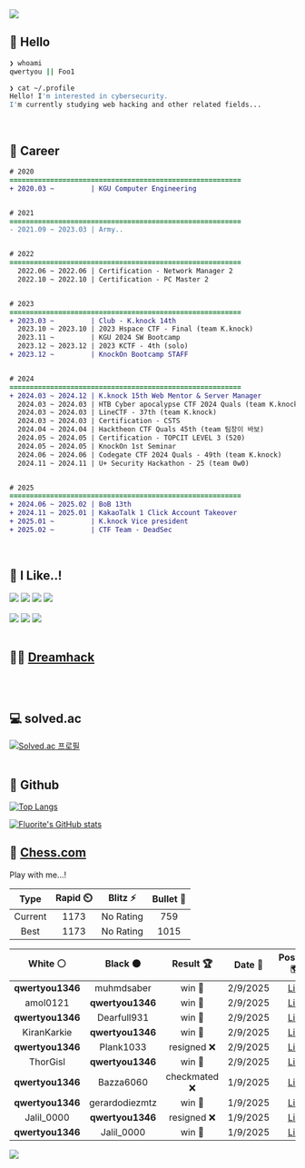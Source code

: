 <div align=left>
  <img src="https://capsule-render.vercel.app/api?type=waving&height=300&color=00f0e0&text=•⩊•" />
<br>

## 👋 Hello
```zsh
❯ whoami
qwertyou || Foo1

❯ cat ~/.profile
Hello! I'm interested in cybersecurity.
I'm currently studying web hacking and other related fields...
```
<br>
  
## 🌱 Career
```diff
# 2020
=========================================================
+ 2020.03 ~         | KGU Computer Engineering


# 2021
=========================================================
- 2021.09 ~ 2023.03 | Army..


# 2022
=========================================================
  2022.06 ~ 2022.06 | Certification - Network Manager 2
  2022.10 ~ 2022.10 | Certification - PC Master 2


# 2023
=========================================================
+ 2023.03 ~         | Club - K.knock 14th
  2023.10 ~ 2023.10 | 2023 Hspace CTF - Final (team K.knock)
  2023.11 ~         | KGU 2024 SW Bootcamp
  2023.12 ~ 2023.12 | 2023 KCTF - 4th (solo)
+ 2023.12 ~         | KnockOn Bootcamp STAFF


# 2024
=========================================================
+ 2024.03 ~ 2024.12 | K.knock 15th Web Mentor & Server Manager
  2024.03 ~ 2024.03 | HTB Cyber apocalypse CTF 2024 Quals (team K.knock)
  2024.03 ~ 2024.03 | LineCTF - 37th (team K.knock)
  2024.03 ~ 2024.03 | Certification - CSTS
  2024.04 ~ 2024.04 | Hacktheon CTF Quals 45th (team 팀장이 바보)
  2024.05 ~ 2024.05 | Certification - TOPCIT LEVEL 3 (520)
  2024.05 ~ 2024.05 | KnockOn 1st Seminar
  2024.06 ~ 2024.06 | Codegate CTF 2024 Quals - 49th (team K.knock)
  2024.11 ~ 2024.11 | U+ Security Hackathon - 25 (team 0w0)


# 2025
=========================================================
+ 2024.06 ~ 2025.02 | BoB 13th
+ 2024.11 ~ 2025.01 | KakaoTalk 1 Click Account Takeover
+ 2025.01 ~         | K.knock Vice president
+ 2025.02 ~         | CTF Team - DeadSec
```
<br>

## 🔨 I Like..!
<img src="https://img.shields.io/badge/Java-ED8B00?style=for-the-badge&logo=openjdk&logoColor=white">
<img src="https://img.shields.io/badge/python-3776AB?style=for-the-badge&logo=python&logoColor=white">
<img src="https://img.shields.io/badge/PHP-777BB4?style=for-the-badge&logo=php&logoColor=white">
<img src="https://img.shields.io/badge/Node.js-43853D?style=for-the-badge&logo=node.js&logoColor=white">
<br><br>
<img src="https://img.shields.io/badge/linux-FCC624?style=for-the-badge&logo=linux&logoColor=black"> 
<img src="https://img.shields.io/badge/docker-%230db7ed.svg?style=for-the-badge&logo=docker&logoColor=white">
<img src="https://img.shields.io/badge/GIT-E44C30?style=for-the-badge&logo=git&logoColor=white">
<br><br>

## 👨‍💻 [Dreamhack](https://dreamhack.io/users/40186)
<br><br>


## 💻 solved.ac
[![Solved.ac
프로필](http://mazassumnida.wtf/api/v2/generate_badge?boj=qwertyou)](https://solved.ac/qwertyou)
<br><br>

## 🚀 Github
[![Top Langs](https://github-readme-stats.vercel.app/api/top-langs/?username=qw3rtyou&layout=compact)](https://github.com/qw3rtyou/github-readme-stats)

[![Fluorite's GitHub stats](https://github-readme-stats.vercel.app/api?username=qw3rtyou)](https://github.com/anuraghazra/github-readme-stats)

## 🏁 [Chess.com](https://www.chess.com/)
Play with me...!
<!--START_SECTION:chessStats-->
<!-- Automatically generated with https://github.com/Balastrong/chess-stats-action -->

| Type | Rapid ⏲️ | Blitz ⚡ | Bullet 🔫 |
|:---:|:---:|:---:|:---:|
| Current | 1173 | No Rating | 759 |
| Best | 1173 | No Rating | 1015 |

| White ⚪ | Black ⚫ | Result 🏆 | Date 📅 | Position 🗺️ | Type 🕕 |
|:---:|:---:|:---:|:---:|:---:|:---:|
| **qwertyou1346** | muhmdsaber | win 🥇 | 2/9/2025 | <a href="http://www.ee.unb.ca/cgi-bin/tervo/fen.pl?select=5Rk1/7p/4N1p1/p1p3P1/8/8/PPP4r/2K5 b - - 1 35">Link</a> | Rapid |
| amol0121 | **qwertyou1346** | win 🥇 | 2/9/2025 | <a href="http://www.ee.unb.ca/cgi-bin/tervo/fen.pl?select=6k1/2p2p1p/p5p1/1p3n2/8/r1P4P/5PP1/2R3K1 w - - 0 24">Link</a> | Rapid |
| **qwertyou1346** | Dearfull931 | win 🥇 | 2/9/2025 | <a href="http://www.ee.unb.ca/cgi-bin/tervo/fen.pl?select=5b1r/5Qpk/ppB1p2p/8/4N1PP/1P6/PB1P1P2/4K3 b - - 0 26">Link</a> | Rapid |
| KiranKarkie | **qwertyou1346** | win 🥇 | 2/9/2025 | <a href="http://www.ee.unb.ca/cgi-bin/tervo/fen.pl?select=7b/1kp1pp1p/1p4pr/8/8/2P3K1/P4P1n/1R6 w - - 0 27">Link</a> | Rapid |
| **qwertyou1346** | Plank1033 | resigned ❌ | 2/9/2025 | <a href="http://www.ee.unb.ca/cgi-bin/tervo/fen.pl?select=r3k1r1/1b2bp1n/p1qpp3/8/Np2P3/1P1B4/PBP2PPP/2KR3R w q - 0 18">Link</a> | Rapid |
| ThorGisl | **qwertyou1346** | win 🥇 | 2/9/2025 | <a href="http://www.ee.unb.ca/cgi-bin/tervo/fen.pl?select=4r1k1/ppp2p1p/6p1/8/2P2p2/1P1Rb1P1/P3Q2P/5K1q w - - 0 29">Link</a> | Rapid |
| **qwertyou1346** | Bazza6060 | checkmated ❌ | 1/9/2025 | <a href="http://www.ee.unb.ca/cgi-bin/tervo/fen.pl?select=1R6/7p/5p1k/p1P5/5pP1/6qK/8/8 w - - 7 42">Link</a> | Rapid |
| **qwertyou1346** | gerardodiezmtz | win 🥇 | 1/9/2025 | <a href="http://www.ee.unb.ca/cgi-bin/tervo/fen.pl?select=1r1q1rk1/1bpQ1ppp/1p6/4P3/8/2N5/PPP2PPP/2KR3R b - - 0 14">Link</a> | Rapid |
| Jalil_0000 | **qwertyou1346** | resigned ❌ | 1/9/2025 | <a href="http://www.ee.unb.ca/cgi-bin/tervo/fen.pl?select=5rk1/p4p1p/2n1pPnQ/3p4/2pP2P1/2P2B1P/1r3K2/5R2 w - - 1 24">Link</a> | Rapid |
| **qwertyou1346** | Jalil_0000 | win 🥇 | 1/9/2025 | <a href="http://www.ee.unb.ca/cgi-bin/tervo/fen.pl?select=3B1k2/1p3b2/8/1B4pp/P7/8/1PP2RPP/1K6 b - - 0 32">Link</a> | Rapid |

<!--END_SECTION:chessStats-->


<img src="https://capsule-render.vercel.app/api?type=waving&color=00f0e0&height=150&section=footer" />
</div>


